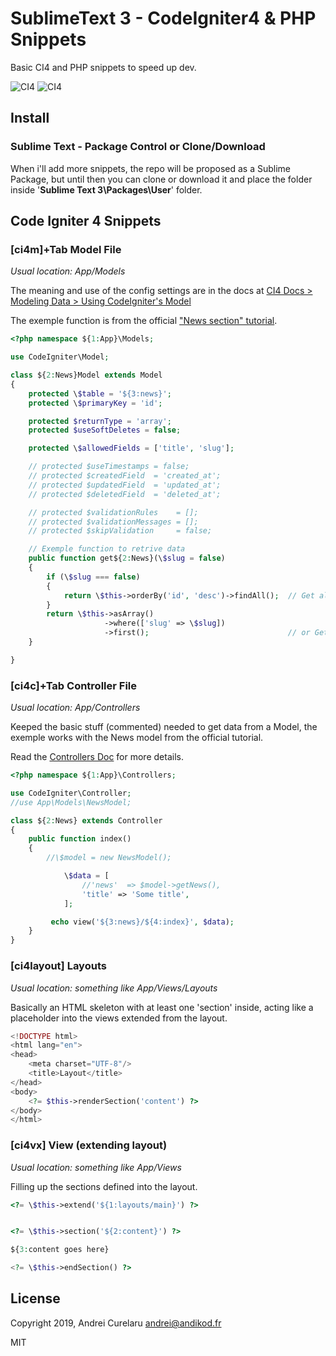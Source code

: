 SublimeText 3 - CodeIgniter4 & PHP Snippets
===========================================
Basic CI4 and PHP snippets to speed up dev.

![CI4](https://img.shields.io/badge/SublimeText-3-orange)
![CI4](https://img.shields.io/badge/CodeIgniter-v4-orange)



Install
-------

### Sublime Text - Package Control or Clone/Download

When i'll add more snippets, the repo will be proposed as a Sublime Package, but until then you can clone or download it and place the folder inside '**Sublime Text 3\Packages\User**' folder.



Code Igniter 4 Snippets
--------

### [ci4m]+Tab Model File

*Usual location: App/Models*

The meaning and use of the config settings are in the docs at [CI4 Docs > Modeling Data > Using CodeIgniter's Model](https://codeigniter4.github.io/userguide/models/model.html)

The exemple function is from the official ["News section" tutorial](https://codeigniter4.github.io/userguide/tutorial/news_section.html).

```php
<?php namespace ${1:App}\Models;

use CodeIgniter\Model;

class ${2:News}Model extends Model
{
    protected \$table = '${3:news}';  
    protected \$primaryKey = 'id';

    protected $returnType = 'array';
    protected $useSoftDeletes = false;

    protected \$allowedFields = ['title', 'slug'];

	// protected $useTimestamps = false;
	// protected $createdField  = 'created_at';
	// protected $updatedField  = 'updated_at';
	// protected $deletedField  = 'deleted_at';

	// protected $validationRules    = [];
	// protected $validationMessages = [];
	// protected $skipValidation     = false;

    // Exemple function to retrive data
    public function get${2:News}(\$slug = false)
    {
        if (\$slug === false)
        {
            return \$this->orderBy('id', 'desc')->findAll();  // Get all records
        }
        return \$this->asArray()
                     ->where(['slug' => \$slug])
                     ->first();                               // or Get one record
    }

}
```


### [ci4c]+Tab Controller File

*Usual location: App/Controllers*

Keeped the basic stuff (commented) needed to get data from a Model, 
the exemple works with the News model from the official tutorial.

Read the [Controllers Doc](https://codeigniter4.github.io/userguide/incoming/controllers.html) for more details.

```php
<?php namespace ${1:App}\Controllers;

use CodeIgniter\Controller;
//use App\Models\NewsModel;

class ${2:News} extends Controller
{
    public function index()
    {
        //\$model = new NewsModel();

            \$data = [
                //'news'  => $model->getNews(),
                'title' => 'Some title',
            ];

         echo view('${3:news}/${4:index}', $data);        
    }      
}
```



### [ci4layout] Layouts

*Usual location: something like App/Views/Layouts*

Basically an HTML skeleton with at least one 'section' inside, 
acting like a placeholder into the views extended from the layout.

```php
<!DOCTYPE html>
<html lang="en">
<head>
	<meta charset="UTF-8"/>
	<title>Layout</title>
</head>
<body>
	<?= $this->renderSection('content') ?>
</body>
</html>
```

### [ci4vx] View (extending layout)

*Usual location: something like App/Views*

Filling up the sections defined into the layout.

```php
<?= \$this->extend('${1:layouts/main}') ?>


<?= \$this->section('${2:content}') ?>    

${3:content goes here}

<?= \$this->endSection() ?>
```


License
-------

Copyright 2019, Andrei Curelaru <andrei@andikod.fr>

MIT